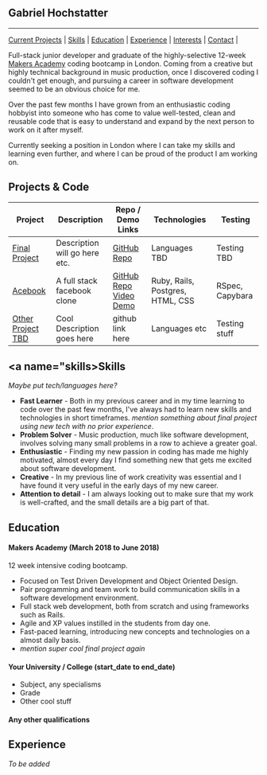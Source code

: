 ## Gabriel Hochstatter

***

[Current Projects](#projects) | [Skills](#skills) | [Education](#education) | [Experience](#experience) | [Interests](#interests) | [Contact](#contact) |

Full-stack junior developer and graduate of the highly-selective 12-week [Makers Academy](https://github.com/makersacademy) coding bootcamp in London. Coming from a creative but highly technical background in music production, once I discovered coding I couldn't get enough, and pursuing a career in software development seemed to be an obvious choice for me.

Over the past few months I have grown from an enthusiastic coding hobbyist into someone who has come to value well-tested, clean and reusable code that is easy to understand and expand by the next person to work on it after myself.

Currently seeking a position in London where I can take my skills and learning even further, and where I can be proud of the product I am working on.

## <a name="projects">Projects & Code</a>

Project | Description | Repo / Demo Links | Technologies | Testing
--- | --- | --- | --- | ---
[Final Project](http://link-doesnt-exist-yet.rs) | Description will go here etc. | [GitHub Repo](http://no-link.blah) | Languages TBD | Testing TBD
[Acebook](https://github.com/gabrielhochstatter/acebook-byte-2) | A full stack facebook clone | [GitHub Repo](https://github.com/gabrielhochstatter/acebook-byte-2) [Video Demo](youtube.com/acebook-linketc) | Ruby, Rails, Postgres, HTML, CSS | RSpec, Capybara
[Other Project TBD](nolink.etc) | Cool Description goes here | github link here | Languages etc | Testing stuff


## <a name="skills>Skills</a>

*Maybe put tech/languages here?*

- **Fast Learner** - Both in my previous career and in my time learning to code over the past few months, I've always had to learn new skills and technologies in short timeframes. *mention something about final project using new tech with no prior experience*.
- **Problem Solver** - Music production, much like software development, involves solving many small problems in a row to achieve a greater goal.
- **Enthusiastic** - Finding my new passion in coding has made me highly motivated, almost every day I find something new that gets me excited about software development.
- **Creative** - In my previous line of work creativity was essential and I have found it very useful in the early days of my new career.
- **Attention to detail** - I am always looking out to make sure that my work is well-crafted, and the small details are a big part of that.

## Education

#### Makers Academy (March 2018 to June 2018)
12 week intensive coding bootcamp.

- Focused on Test Driven Development and Object Oriented Design.
- Pair programming and team work to build communication skills in a software development environment.
- Full stack web development, both from scratch and using frameworks such as Rails.
- Agile and XP values instilled in the students from day one.
- Fast-paced learning, introducing new concepts and technologies on a almost daily basis.
- *mention super cool final project again*

#### Your University / College (start_date to end_date)

- Subject, any specialisms
- Grade
- Other cool stuff

#### Any other qualifications

## Experience

*To be added*
